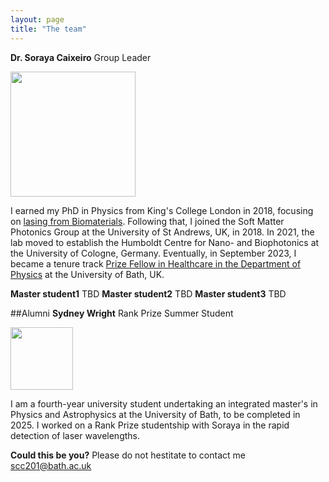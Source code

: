 ```yaml
---
layout: page
title: "The team"
---
```

**Dr. Soraya Caixeiro** Group Leader

<img src="https://sorayacaixeiro.github.io/images/headshot.png" width="200" height="200">

I earned my PhD in Physics from King's College London in 2018, focusing on [lasing from Biomaterials](https://kclpure.kcl.ac.uk/ws/portalfiles/portal/125711631/2018_Caixeiro_Soraya_Carlos_1011922_ethesis.pdf). 
Following that, I joined the Soft Matter Photonics Group at the University of St Andrews, UK, in 2018. 
In 2021, the lab moved to establish the Humboldt Centre for Nano- and Biophotonics at the University of Cologne, Germany. 
Eventually, in September 2023, I became a tenure track [Prize Fellow in Healthcare in the Department of Physics](https://researchportal.bath.ac.uk/en/persons/soraya-caixeiro) at the University of Bath, UK.

**Master student1** TBD
**Master student2** TBD
**Master student3** TBD

##Alumni 
**Sydney Wright**  Rank Prize Summer Student

<img src="https://sorayacaixeiro.github.io/images/sydney2024.jpeg" width="100" height="100">

I am a fourth-year university student undertaking an integrated master's in Physics and Astrophysics at the University of Bath, to be completed in 2025. I worked on a Rank Prize studentship with Soraya in the rapid detection of laser wavelengths. 


**Could this be you?**
Please do not hestitate to contact me [scc201@bath.ac.uk](mailto:scc201@bath.ac.uk)







